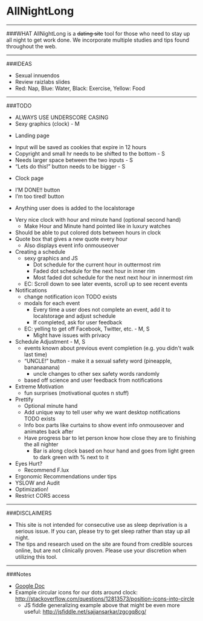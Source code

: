 # AllNightLong
_____________________________________________________________________________________
###WHAT
AllNightLong is a ~~dating site~~ tool for those who need to stay up all night 
to get work done. We incorporate multiple studies and tips found throughout the web. 
_____________________________________________________________________________________
###IDEAS
* Sexual innuendos
* Review raizlabs slides
* Red: Nap, Blue: Water, Black: Exercise, Yellow: Food
_____________________________________________________________________________________
###TODO

* ALWAYS USE UNDERSCORE CASING
* Sexy graphics (clock) - M
 + Landing page
  * Input will be saved as cookies that expire in 12 hours
  * Copyright and small hr needs to be shifted to the bottom - S
  * Needs larger space between the two inputs - S
  * “Lets do this!” button needs to be bigger - S
 + Clock page
  * I’M DONE!! button
  * I’m too tired! button
   + Anything user does is added to the localstorage 
  * Very nice clock with hour and minute hand (optional second hand)
    * Make Hour and Minute hand pointed like in luxury watches
  * Should be able to put colored dots between hours in clock
  * Quote box that gives a new quote every hour
    * Also displays event info onmouseover
* Creating a schedule
  * sexy graphics and JS 
    * Dot schedule for the current hour in outtermost rim
    * Faded dot schedule for the next hour in inner rim
    * Most faded dot schedule for the next next hour in innermost rim
  * EC: Scroll down to see later events, scroll up to see recent events
* Notifications
  * change notification icon TODO exists
  * modals for each event
    * Every time a user does not complete an event, add it to localstorage and adjust schedule
    * If completed, ask for user feedback
  * EC: yelling to get off Facebook, Twitter, etc. - M, S
    * Might have issues with privacy
* Schedule Adjustment - M, S
  * events known about previous event completion (e.g. you didn't walk last time)
  * “UNCLE!” button - make it a sexual safety word (pineapple,  bananaanana)
    * uncle changes to other sex safety words randomly
  * based off science and user feedback from notifications
* Extreme Motivation
  * fun surprises (motivational quotes n stuff)
* Prettify
  * Optional minute hand
  * Add unique way to tell user why we want desktop notifications TODO exists
  * Info box parts like curtains to show event info onmouseover and animates back after
  * Have progress bar to let person know how close they are to finishing the all nighter
    * Bar is along clock based on hour hand and goes from light green to dark green with % next to it
* Eyes Hurt?
  * Recommend F.lux
* Ergonomic Recommendations under tips
* YSLOW and Audit
* Optimization!
* Restrict CORS access

_____________________________________________________________________________________
###DISCLAIMERS
* This site is not intended for consecutive use as sleep deprivation is a serious issue. If you can, please try to get sleep rather than stay up all night.
* The tips and research used on the site are found from credible sources online, but are not clinically proven. Please use your discretion when utilizing this tool.


_____________________________________________________________________________________
###Notes
* [Google Doc](https://docs.google.com/document/d/1HefTgwVjsmFp0Rb51QlaaActSngOeAcsKkvKXkPsM9g/edit)
* Example circular icons for our dots around clock: http://stackoverflow.com/questions/12813573/position-icons-into-circle 
    - JS fiddle generalizing example above that might be even more useful: http://jsfiddle.net/sajjansarkar/zgcgq8cg/
